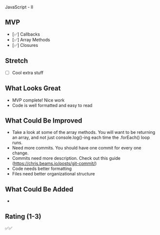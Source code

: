 JavaScript - II

## MVP

- [✅] Callbacks
- [✅] Array Methods
- [✅] Closures

## Stretch

- [ ] Cool extra stuff

## What Looks Great

- MVP complete! Nice work
- Code is well formatted and easy to read

## What Could Be Improved

- Take a look at some of the array methods. You will want to be returning an array, and not just console.log()-ing each time the .forEach() loop runs.
- Need more commits. You should have one commit for every one change.
- Commits need more description. Check out this guide (https://chris.beams.io/posts/git-commit/)
- Code needs better formatting
- Files need better organizational structure

## What Could Be Added

-

## Rating (1-3)

✅✅
